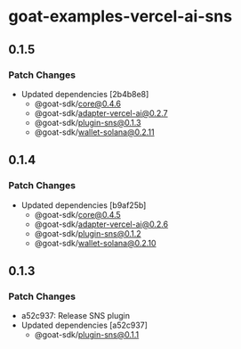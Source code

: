 # goat-examples-vercel-ai-sns

## 0.1.5

### Patch Changes

- Updated dependencies [2b4b8e8]
  - @goat-sdk/core@0.4.6
  - @goat-sdk/adapter-vercel-ai@0.2.7
  - @goat-sdk/plugin-sns@0.1.3
  - @goat-sdk/wallet-solana@0.2.11

## 0.1.4

### Patch Changes

- Updated dependencies [b9af25b]
  - @goat-sdk/core@0.4.5
  - @goat-sdk/adapter-vercel-ai@0.2.6
  - @goat-sdk/plugin-sns@0.1.2
  - @goat-sdk/wallet-solana@0.2.10

## 0.1.3

### Patch Changes

- a52c937: Release SNS plugin
- Updated dependencies [a52c937]
  - @goat-sdk/plugin-sns@0.1.1
